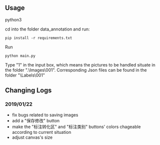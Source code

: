 ## Usage
python3

cd into the folder data_annotation and run:

    pip install -r requirements.txt

Run

    python main.py

Type "1" in the input box, which means the pictures to be handled situate in the folder ".\Images\001". Corresponding Json files
can be found in the folder "\Labels\001"

## Changing Logs
### 2019/01/22

 - fix bugs related to saving images
 - add a "保存修改" button
 - make the "标注转化区" and "标注类别" buttons' colors chageable according to current situation
 - adjust canvas's size

